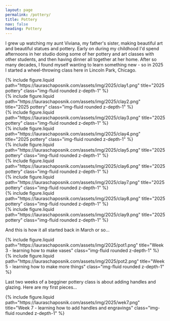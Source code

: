```yaml
---
layout: page
permalink: /pottery/
title: Pottery
nav: false
heading: Pottery
---
```


I grew up watching my aunt Viviana, my father's sister, making beautiful art and beautiful statues and pottery. Early on during my childhood I'd spend afternoons in her studio doing some of her pottery and art classes with other students, and then having dinner all together at her home. After so many decades, I found myself wanting to learn something new - so in 2025 I started a wheel-throwing class here in Lincoln Park, Chicago.  



  <div class="row">
    <div class="col-sm mt-3 mt-md-0">
        {% include  figure.liquid path="https://lauraschaposnik.com/assets/img/2025/clay1.png" title="2025 pottery" class="img-fluid rounded z-depth-1"  %}
    </div>
</div>
<div class="row">
    <div class="col-sm mt-3 mt-md-0">
        {% include  figure.liquid path="https://lauraschaposnik.com/assets/img/2025/clay2.png" title="2025 pottery" class="img-fluid rounded z-depth-1"  %}
    </div>
    <div class="col-sm mt-3 mt-md-0">
        {% include  figure.liquid path="https://lauraschaposnik.com/assets/img/2025/clay3.png" title="2025 pottery" class="img-fluid rounded z-depth-1"  %}
    </div>
        <div class="col-sm mt-3 mt-md-0">
        {% include  figure.liquid path="https://lauraschaposnik.com/assets/img/2025/clay4.png" title="2025 pottery" class="img-fluid rounded z-depth-1"  %}
    </div>
</div>

  <div class="row">
    <div class="col-sm mt-3 mt-md-0">
        {% include  figure.liquid path="https://lauraschaposnik.com/assets/img/2025/clay5.png" title="2025 pottery" class="img-fluid rounded z-depth-1"  %}
    </div>
</div>

<div class="row">
    <div class="col-sm mt-3 mt-md-0">
        {% include  figure.liquid path="https://lauraschaposnik.com/assets/img/2025/clay6.png" title="2025 pottery" class="img-fluid rounded z-depth-1"  %}
    </div>
    <div class="col-sm mt-3 mt-md-0">
        {% include  figure.liquid path="https://lauraschaposnik.com/assets/img/2025/clay7.png" title="2025 pottery" class="img-fluid rounded z-depth-1"  %}
    </div>
        <div class="col-sm mt-3 mt-md-0">
        {% include  figure.liquid path="https://lauraschaposnik.com/assets/img/2025/clay8.png" title="2025 pottery" class="img-fluid rounded z-depth-1"  %}
    </div>
</div>


  <div class="row">
    <div class="col-sm mt-3 mt-md-0">
        {% include  figure.liquid path="https://lauraschaposnik.com/assets/img/2025/clay9.png" title="2025 pottery" class="img-fluid rounded z-depth-1"  %}
    </div>
</div>



And this is how it all started back in March or so...

<div class="row">
    <div class="col-sm mt-3 mt-md-0">
{% include figure.liquid path="https://lauraschaposnik.com/assets/img/2025/pot1.png" title="Week 3 - learning how to make vases" class="img-fluid rounded z-depth-1" %}
     </div>
</div>


<div class="row">
    <div class="col-sm mt-3 mt-md-0">
 {% include  figure.liquid path="https://lauraschaposnik.com/assets/img/2025/pot2.png" title="Week 5 - learning how to make more things" class="img-fluid rounded z-depth-1" %}
     </div>
</div>

Last two weeks of a begginer pottery class is about adding handles and glazing. Here are my first pieces... 
 
 <div class="row">
    <div class="col-sm mt-3 mt-md-0">
 {% include figure.liquid path="https://lauraschaposnik.com/assets/img/2025/wek7.png" title="Week 7 - learning how to add handles and engravings" class="img-fluid rounded z-depth-1" %}
     </div>
</div>